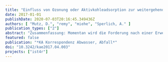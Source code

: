 ```yaml
---
title: "Einfluss von Ozonung oder Aktivkohleadsorption zur weitergehenden Entfernung organischer Spurenstoffe auf den Energieaufwand und CO2-Fußabdruck einer Kläranlage"
date: 2017-01-01
publishDate: 2020-07-03T20:16:45.349436Z
authors: [ "Mutz, D.", "remy", "miehe", "Sperlich, A." ]
publication_types: ["2"]
abstract: "Zusammenfassung: Momentan wird die Forderung nach einer Erweiterung von Kläranlagen um eine Stufe zur weitergehenden Elimination organischer Spurenstoffe in der Fachwelt kontrovers diskutiert. Als effiziente Verfahren werden hierfür die Oxidation durch Ozonung und die Adsorption an Aktivkohle betrachtet. Neben der Verbesserung des Gewässer- und Ressourcenschutzes bedarf die Einführung dieser Verfahren zusätzlicher Energie und erzeugt weitere damit verbundene negative Umweltauswirkungen (zum Beispiel Ausstoß von Treibhausgasen). Bei der hier durchgeführten Ökobilanz werden diese möglichen negativen Umweltauswirkungen der Verfahren zur Spurenstoffeliminierung genauer quantifiziert. Dabei werden weitere Ziele einer weitergehenden Abwasserreinigung (weitestgehende Entfernung von Phosphor mit Flockungsfiltration und saisonale UVDesinfektion) bei allen Varianten mit einbezogen, um auch den Anteil der Spurenstoffelimination an den gesamten Auswirkungen einer zukünftigen weitergehenden Abwasserreinigung zu erfassen. Die Ergebnisse zeigen, dass die Ozonung oder der Einsatz von Pulveraktivkohle bzw. Kornaktivkohleadsorbern je nach geforderter Effizienz der Spurenstoffentfernung einen hohen zusätzlichen Primärenergieaufwand (+ 10-103 %) und auch ein hohes zusätzliches Treibhauspotenzial (+ 8-100 %) im Vergleich zu einer Modellkläranlage der Größenklasse 5 erzeugt. Entscheidend für den zusätzlichen Aufwand sind neben der Qualität des zu behandelnden Klärwerksablaufs (organische Stoffe als DOC) auch die Reinigungsziele für die Spurenstoffelimination und damit die notwendige Dosierung von Ozon oder Aktivkohle. Dieser Aspekt sollte zukünftig in der Diskussion über die Qualitätsziele der weitergehenden Abwasserreinigung berücksichtigt werden."
featured: false
publication: "*KA Korrespondenz Abwasser, Abfall*"
doi: "10.3242/kae2017.04.003"
projects: ["ist4r"]
---
```


